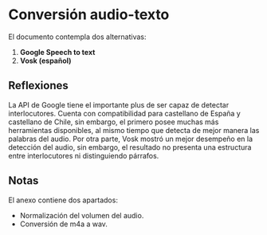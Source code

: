 # Conversión audio-texto

El documento contempla dos alternativas:

1. **Google Speech to text**
2. **Vosk (español)**


## Reflexiones
La API de Google tiene el importante plus de ser capaz de detectar interlocutores. Cuenta con compatibilidad para castellano de España y castellano de Chile, sin embargo, el primero posee muchas más herramientas disponibles, al mismo tiempo que detecta de mejor manera las palabras del audio. Por otra parte, Vosk mostró un mejor desempeño en la detección del audio, sin embargo, el resultado no presenta una estructura entre interlocutores ni distinguiendo párrafos.

## Notas
El anexo contiene dos apartados:

- Normalización del volumen del audio.
- Conversión de m4a a wav.
